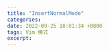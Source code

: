 ```yaml
---
title: "InsertNormalMode"
categories: 
date: 2022-09-25 18:01:34 +0800
tags: Vim 模式
excerpt: 
---
```




